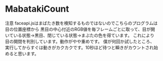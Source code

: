 # MabatakiCount

注意
faceapi.jsはまばたき数を検知するものではないのでこちらのプログラムは目の位置座標から
黒目の中心付近のRGB値を毎フレームごとに取って、目が開いている状態→黒目、閉じている状態→まぶたの色を得ています。
これにより目の開閉を判別しています。動作がやや重めです。
僕が何回か試したところ、実行してからすぐは動きがカクカクです。10秒ほど待つと瞬きがカウントされ始めると思います。
